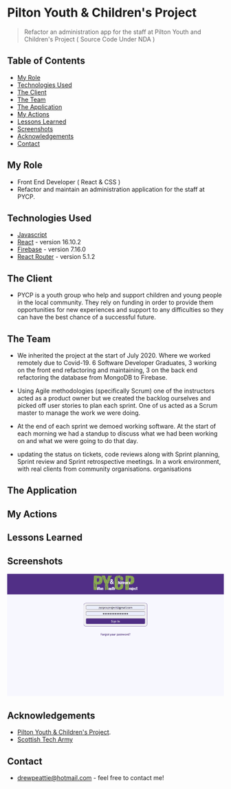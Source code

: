# Pilton Youth & Children's Project
> Refactor an administration app for the staff at Pilton Youth and Children's Project ( Source Code Under NDA )


## Table of Contents
* [My Role](#my-role)
* [Technologies Used](#technologies-used)
* [The Client](#the-client)
* [The Team](#the-team)
* [The Application](#the-application)
* [My Actions](#my-actions)
* [Lessons Learned](#Lessons-learned)
* [Screenshots](#screenshots)
* [Acknowledgements](#acknowledgements)
* [Contact](#contact)

## My Role
- Front End Developer ( React & CSS )
- Refactor and maintain an administration application for the staff at PYCP.


## Technologies Used
* [Javascript](https://www.javascript.com/)
* [React](https://reactjs.org/) - version 16.10.2
* [Firebase](https://firebase.google.com/) - version 7.16.0
* [React Router](https://reactrouter.com/web/guides/quick-start) - version 5.1.2


## The Client
- PYCP is a youth group who help and support children and young people in the local community. They rely on funding in order to provide them opportunities for new experiences and support to any difficulties so they can have the best chance of a successful future.


## The Team
- We inherited the project at the start of July 2020. Where we worked remotely due to Covid-19.
6 Software Developer Graduates, 3 working on the front end refactoring and maintaining, 3 on the back end refactoring the database from MongoDB to Firebase.

- Using Agile methodologies (specifically Scrum) one of the instructors acted as a product owner but we created the backlog ourselves and picked off user stories to plan each sprint. One of us acted as a Scrum master to manage the work we were doing. 

- At the end of each sprint we demoed working software. At the start of each morning we had a standup to discuss what we had been working on and what we were going to do that day.

- updating the status on tickets, code reviews along with Sprint planning, Sprint review and Sprint retrospective meetings. In a work environment, with real clients from community organisations. organisations


## The Application


## My Actions


## Lessons Learned


## Screenshots
![PYCP Gif](pycp.gif)

## Acknowledgements
- [Pilton Youth & Children's Project](https://pycp.co.uk/).
- [Scottish Tech Army](https://www.scottishtecharmy.org/)


## Contact
- [drewpeattie@hotmail.com](mailto:drewpeattie@hotmail.com) - feel free to contact me!
